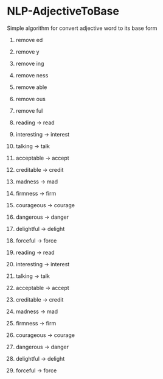 # NLP-AdjectiveToBase
Simple algorithm for convert adjective word to its base form

1. remove ed
2. remove y 
3. remove ing
4. remove ness
5. remove able
6. remove ous
7. remove ful


1. reading -> read 
2. interesting -> interest 
3. talking -> talk 

4. acceptable -> accept
5. creditable -> credit

6. madness -> mad
7. firmness -> firm

8. courageous -> courage
9. dangerous -> danger

10. delightful -> delight
11. forceful -> force

1. reading -> read 
2. interesting -> interest 
3. talking -> talk 
4. acceptable -> accept
5. creditable -> credit
6. madness -> mad
7. firmness -> firm
8. courageous -> courage
9. dangerous -> danger
10. delightful -> delight
11. forceful -> force
